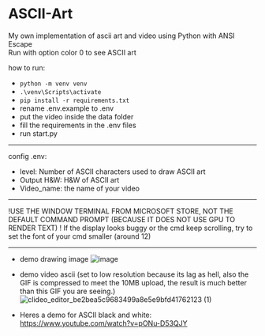 # ASCII-Art
My own implementation of ascii art and video using Python with ANSI Escape </br>
Run with option color 0 to see ASCII art

how to run:
- `python -m venv venv`
- `.\venv\Scripts\activate`
- `pip install -r requirements.txt`
- rename .env.example to .env
- put the video inside the data folder
- fill the requirements in the .env files
- run start.py

---
config .env:
- level: Number of ASCII characters used to draw ASCII art 
- Output H&W: H&W of ASCII art
- Video_name: the name of your video


---
!USE THE WINDOW TERMINAL FROM MICROSOFT STORE, NOT THE DEFAULT COMMAND PROMPT (BECAUSE IT DOES NOT USE GPU TO RENDER TEXT) !
If the display looks buggy or the cmd keep scrolling, try to set the font of your cmd smaller (around 12)

---
- demo drawing image
![image](https://github.com/user-attachments/assets/cd3c534c-ee42-48ed-8035-e3139391049f)

- demo video ascii (set to low resolution because its lag as hell, also the GIF is compressed to meet the 10MB upload, the result is much better than this GIF you are seeing.)
![clideo_editor_be2bea5c9683499a8e5e9bfd41762123 (1)](https://github.com/user-attachments/assets/dbd002c4-d634-4650-83c1-6c7f3b08f416)

- Heres a demo for ASCII black and white:
https://www.youtube.com/watch?v=pONu-D53QJY


